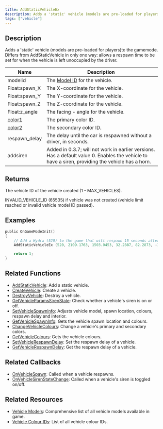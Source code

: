 ```yaml
---
title: AddStaticVehicleEx
description: Adds a 'static' vehicle (models are pre-loaded for players)to the gamemode.
tags: ["vehicle"]
---
```


## Description

Adds a 'static' vehicle (models are pre-loaded for players)to the gamemode. Differs from AddStaticVehicle in only one way: allows a respawn time to be set for when the vehicle is left unoccupied by the driver.

| Name                                     | Description                                                                                                                                      |
| ---------------------------------------- | ------------------------------------------------------------------------------------------------------------------------------------------------ |
| modelid                                  | The [Model ID](../resources/vehicleid) for the vehicle.                                                                                                                    |
| Float:spawn_X                            | The X-coordinate for the vehicle.                                                                                                                |
| Float:spawn_Y                            | The Y-coordinate for the vehicle.                                                                                                                |
| Float:spawn_Z                            | The Z-coordinate for the vehicle.                                                                                                                |
| Float:z_angle                            | The facing - angle for the vehicle.                                                                                                              |
| [color1](../resources/vehiclecolorid) | The primary color ID.                                                                                                                            |
| [color2](../resources/vehiclecolorid) | The secondary color ID.                                                                                                                          |
| respawn_delay                            | The delay until the car is respawned without a driver, in seconds.                                                                               |
| addsiren                                 | Added in 0.3.7; will not work in earlier versions. Has a default value 0. Enables the vehicle to have a siren, providing the vehicle has a horn. |

## Returns

The vehicle ID of the vehicle created (1 - MAX_VEHICLES).

INVALID_VEHICLE_ID (65535) if vehicle was not created (vehicle limit reached or invalid vehicle model ID passed).

## Examples

```c
public OnGameModeInit()
{
    // Add a Hydra (520) to the game that will respawn 15 seconds after being left
    AddStaticVehicleEx (520, 2109.1763, 1503.0453, 32.2887, 82.2873, -1, -1, 15);

    return 1;
}
```

## Related Functions

- [AddStaticVehicle](AddStaticVehicle): Add a static vehicle.
- [CreateVehicle](CreateVehicle): Create a vehicle.
- [DestroyVehicle](DestroyVehicle): Destroy a vehicle.
- [GetVehicleParamsSirenState](GetVehicleParamsSirenState): Check whether a vehicle's siren is on or off.
- [SetVehicleSpawnInfo](SetVehicleSpawnInfo): Adjusts vehicle model, spawn location, colours, respawn delay and interior.
- [GetVehicleSpawnInfo](GetVehicleSpawnInfo): Gets the vehicle spawn location and colours.
- [ChangeVehicleColours](ChangeVehicleColours): Change a vehicle's primary and secondary colors.
- [GetVehicleColours](GetVehicleColours): Gets the vehicle colours.
- [SetVehicleRespawnDelay](SetVehicleRespawnDelay): Set the respawn delay of a vehicle.
- [GetVehicleRespawnDelay](GetVehicleRespawnDelay): Get the respawn delay of a vehicle.

## Related Callbacks

- [OnVehicleSpawn](../callbacks/OnVehicleSpawn): Called when a vehicle respawns.
- [OnVehicleSirenStateChange](../callbacks/OnVehicleSirenStateChange): Called when a vehicle's siren is toggled on/off.

## Related Resources

- [Vehicle Models](../resources/vehicleid): Comprehensive list of all vehicle models available in game.
- [Vehicle Colour IDs](../resources/vehiclecolorid): List of all vehicle colour IDs.
